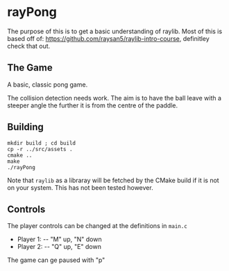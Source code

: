 # rayPong

The purpose of this is to get a basic understanding of raylib.
Most of this is based off of: https://github.com/raysan5/raylib-intro-course, definitley check that out.

## The Game

A basic, classic pong game.

The collision detection needs work. The aim is to have the ball leave with a steeper angle the further it is from the centre of the paddle.

## Building

```
mkdir build ; cd build
cp -r ../src/assets .
cmake ..
make
./rayPong
```

Note that `raylib` as a libraray will be fetched by the CMake build if it is not on your system. This has not been tested however.

## Controls

The player controls can be changed at the definitions in `main.c`
- Player 1:
    -- "M" up, "N" down
- Player 2:
    -- "Q" up, "E" down

The game can ge paused with "p"
